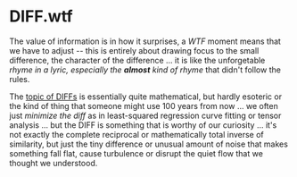 # DIFF.wtf

The value of information is in how it surprises, a *WTF* moment means that we have to adjust -- this is entirely about drawing focus to the small difference, the character of the difference ... it is like the unforgetable *rhyme in a lyric, especially the* ***almost*** *kind of rhyme* that didn't follow the rules.

The [topic of DIFFs](https://arxiv.org/search/?query=diff&searchtype=title&source=header) is essentially quite mathematical, but hardly esoteric or the kind of thing that someone might use 100 years from now ... we often just *minimize the diff* as in least-squared regression curve fitting or tensor analysis ... but the DIFF is something that is worthy of our curiosity ... it's not exactly the complete reciprocal or mathematically total inverse of similarity, but just the tiny difference or unusual amount of noise that makes something fall flat, cause turbulence or disrupt the quiet flow that we thought we understood.
